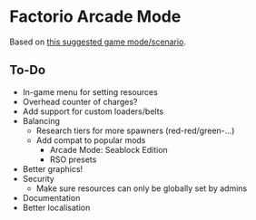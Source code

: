 # Factorio Arcade Mode

Based on [this suggested game mode/scenario](https://www.reddit.com/r/factorio/comments/7eibzw/mod_idea_arcade_mode).

## To-Do

- In-game menu for setting resources
- Overhead counter of charges?
- Add support for custom loaders/belts
- Balancing
  - Research tiers for more spawners (red-red/green-...)
  - Add compat to popular mods
    - Arcade Mode: Seablock Edition
    - RSO presets
- Better graphics!
- Security
  - Make sure resources can only be globally set by admins
- Documentation
- Better localisation